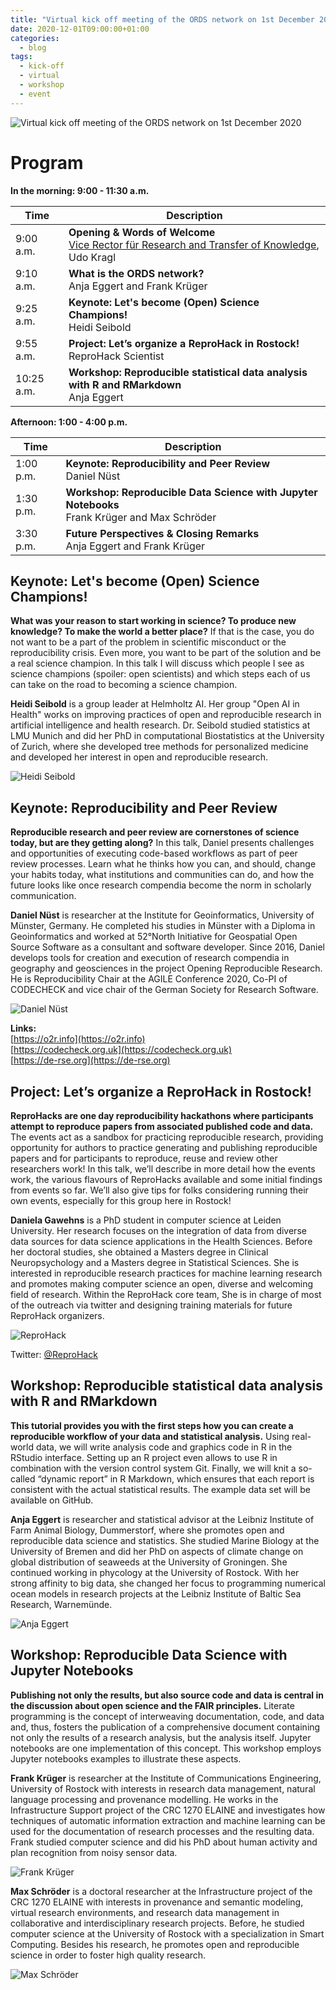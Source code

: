 ```yaml
---
title: "Virtual kick off meeting of the ORDS network on 1st December 2020"
date: 2020-12-01T09:00:00+01:00
categories:
  - blog
tags:
  - kick-off
  - virtual
  - workshop
  - event
---
```


![Virtual kick off meeting of the ORDS network on 1st December 2020](/assets/images/ORDS-flyer-kick-off.png)

# Program

**In the morning: 9:00 - 11:30 a.m.**

| Time | Description |
|--|--|
| 9:00 a.m. | **Opening & Words of Welcome**<br>[Vice Rector für Research and Transfer of Knowledge](https://www.uni-rostock.de/universitaet/organisation/rektorat/prorektoren/prof-dr-rer-nat-udo-kragl/), Udo Kragl |
| 9:10 a.m. | **What is the ORDS network?**<br>Anja Eggert and Frank Krüger |
| 9:25 a.m. | **Keynote: Let's become (Open) Science Champions!**<br> Heidi Seibold |
| 9:55 a.m. | **Project: Let’s organize a ReproHack in Rostock!**<br> ReproHack Scientist |
| 10:25 a.m. | **Workshop: Reproducible statistical data analysis with R and RMarkdown**<br>Anja Eggert |

**Afternoon: 1:00 - 4:00 p.m.**

| Time | Description |
|--|--|
|1:00 p.m. | **Keynote: Reproducibility and Peer Review**<br>Daniel Nüst |
| 1:30 p.m. | **Workshop: Reproducible Data Science with Jupyter Notebooks**<br>Frank Krüger and Max Schröder |
| 3:30 p.m. | **Future Perspectives & Closing Remarks**<br>Anja Eggert and Frank Krüger |

## Keynote: Let's become (Open) Science Champions!

**What was your reason to start working in science? To produce new knowledge? To make the world a better place?** If that is the case, you do not want to be a part of the problem in scientific misconduct or the reproducibility crisis. Even more, you want to be part of the solution and be a real science champion. In this talk I will discuss which people I see as science champions (spoiler: open scientists) and which steps each of us can take on the road to becoming a science champion.

**Heidi Seibold** is a group leader at Helmholtz AI. Her group "Open AI in Health" works on improving practices of open and reproducible research in artificial intelligence and health research. Dr. Seibold studied statistics at LMU Munich and did her PhD in computational Biostatistics at the University of Zurich, where she developed tree methods for personalized medicine and developed her interest in open and reproducible research.

![Heidi Seibold](/assets/images/Seibold_Heidi.jpg)

## Keynote: Reproducibility and Peer Review

**Reproducible research and peer review are cornerstones of science today, but are they getting along?** In this talk, Daniel presents challenges and opportunities of executing code-based workflows as part of peer review processes. Learn what he thinks how you can, and should, change your habits today, what institutions and communities can do, and how the future looks like once research compendia become the norm in scholarly communication.

**Daniel Nüst** is researcher at the Institute for Geoinformatics, University of Münster, Germany. He completed his studies in Münster with a Diploma in Geoinformatics and worked at 52°North Initiative for Geospatial Open Source Software as a consultant and software developer. Since 2016, Daniel develops tools for creation and execution of research compendia in geography and geosciences in the project Opening Reproducible Research. He is Reproducibility Chair at the AGILE Conference 2020, Co-PI of CODECHECK and vice chair of the German Society for Research Software.

![Daniel Nüst](/assets/images/Daniel_Nuest.jpg)

**Links:**<br>
[https://o2r.info](https://o2r.info)<br>
[https://codecheck.org.uk](https://codecheck.org.uk)<br>
[https://de-rse.org](https://de-rse.org)

## Project: Let’s organize a ReproHack in Rostock!

**ReproHacks are one day reproducibility hackathons where participants attempt to reproduce papers from associated published code and data.** The events act as a sandbox for practicing reproducible research, providing opportunity for authors to practice generating and publishing reproducible papers and for participants to reproduce, reuse and review other researchers work! In this talk, we’ll describe in more detail how the events work, the various flavours of ReproHacks available and some initial findings from events so far.  We’ll also give tips for folks considering running their own events, especially for this group here in Rostock!

**Daniela Gawehns** is a PhD student in computer science at Leiden University. Her research focuses on the integration of data from diverse data sources for data science applications in the Health Sciences. Before her doctoral studies, she obtained a Masters degree in Clinical Neuropsychology and a Masters degree in Statistical Sciences. She is interested in reproducible research practices for machine learning research and promotes making computer science an open, diverse and welcoming field of research. Within the ReproHack core team, She is in charge of most of the outreach via twitter and designing training materials for future ReproHack organizers.

![ReproHack](/assets/images/ReproHack_Logo_klein.png)

Twitter: [@ReproHack](https://twitter.com/ReproHack)

## Workshop: Reproducible statistical data analysis with R and RMarkdown

**This tutorial provides you with the first steps how you can create a reproducible workflow of your data and statistical analysis.** Using real-world data, we will write analysis code and graphics code in R in the RStudio interface. Setting up an R project even allows to use R in combination with the version control system Git. Finally, we will knit a so-called “dynamic report” in R Markdown, which ensures that each report is consistent with the actual statistical results. The example data set will be available on GitHub.

**Anja Eggert** is researcher and statistical advisor at the Leibniz Institute of Farm Animal Biology, Dummerstorf, where she promotes open and reproducible data science and statistics. She studied Marine Biology at the University of Bremen and did her PhD on aspects of climate change on global distribution of seaweeds at the University of Groningen. She continued working in phycology at the University of Rostock. With her strong affinity to big data, she changed her focus to programming numerical ocean models in research projects at the Leibniz Institute of Baltic Sea Research, Warnemünde.

![Anja Eggert](/assets/images/Anja_Eggert.png)

 ## Workshop: Reproducible Data Science with Jupyter Notebooks

 **Publishing not only the results, but also source code and data is central in the discussion about open science and the FAIR principles.** Literate programming is the concept of interweaving documentation, code, and data and, thus, fosters the publication of a comprehensive document containing not only the results of a research analysis, but the analysis itself. Jupyter notebooks are one implementation of this concept. This workshop employs Jupyter notebooks examples to illustrate these aspects.

 **Frank Krüger** is researcher at the Institute of Communications Engineering, University of Rostock with interests in research data management, natural language processing and provenance modelling. He works in the Infrastructure Support project of the CRC 1270 ELAINE and investigates how techniques of automatic information extraction and machine learning can be used for the documentation of research processes and the resulting data. Frank studied computer science and did his PhD about human activity and plan recognition from noisy sensor data.

 ![Frank Krüger](/assets/images/Frank_Krueger.jpg)

 **Max Schröder** is a doctoral researcher at the Infrastructure project of the CRC 1270 ELAINE with interests in provenance and semantic modeling, virtual research environments, and research data management in collaborative and interdisciplinary research projects. Before, he studied computer science at the University of Rostock with a specialization in Smart Computing. Besides his research, he promotes open and reproducible science in order to foster high quality research.

 ![Max Schröder](/assets/images/Max_Schroeder.jpg)